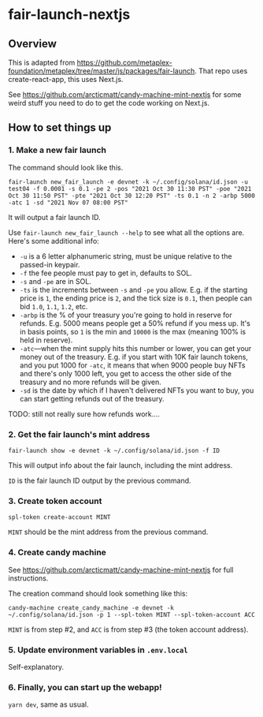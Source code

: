 # fair-launch-nextjs

## Overview

This is adapted from https://github.com/metaplex-foundation/metaplex/tree/master/js/packages/fair-launch. That repo uses create-react-app, this uses Next.js.

See https://github.com/arcticmatt/candy-machine-mint-nextjs for some weird stuff you need to do to get the code working on Next.js.

## How to set things up

### 1. Make a new fair launch

The command should look like this.

```
fair-launch new_fair_launch -e devnet -k ~/.config/solana/id.json -u test04 -f 0.0001 -s 0.1 -pe 2 -pos "2021 Oct 30 11:30 PST" -poe "2021 Oct 30 11:50 PST" -pte "2021 Oct 30 12:20 PST" -ts 0.1 -n 2 -arbp 5000 -atc 1 -sd "2021 Nov 07 08:00 PST"
```

It will output a fair launch ID.

Use `fair-launch new_fair_launch --help` to see what all the options are. Here's some additional info:

- `-u` is a 6 letter alphanumeric string, must be unique relative to the passed-in keypair.
- `-f` the fee people must pay to get in, defaults to SOL.
- `-s` and `-pe` are in SOL.
- `-ts` is the increments between `-s` and `-pe` you allow. E.g. if the starting price is `1`, the ending price is `2`, and the tick size is `0.1`, then people can bid `1.0`, `1.1`, `1.2`, etc. 
- `-arbp` is the % of your treasury you're going to hold in reserve for refunds. E.g. 5000 means people get a 50% refund if you mess up. It's in basis points, so `1` is the min and `10000` is the max (meaning 100% is held in reserve).
- `-atc`—when the mint supply hits this number or lower, you can get your money out of the treasury. E.g. if you start with 10K fair launch tokens, and you put 1000 for `-atc`, it means that when 9000 people buy NFTs and there's only 1000 left, you get to access the other side of the treasury and no more refunds will be given.
- `-sd` is the date by which if I haven't delivered NFTs you want to buy, you can start getting refunds out of the treasury.

TODO: still not really sure how refunds work....

### 2. Get the fair launch's mint address

```
fair-launch show -e devnet -k ~/.config/solana/id.json -f ID
```

This will output info about the fair launch, including the mint address.

`ID` is the fair launch ID output by the previous command.

### 3. Create token account

```
spl-token create-account MINT
```

`MINT` should be the mint address from the previous command.

### 4. Create candy machine

See https://github.com/arcticmatt/candy-machine-mint-nextjs for full instructions.


The creation command should look something like this:

```
candy-machine create_candy_machine -e devnet -k ~/.config/solana/id.json -p 1 --spl-token MINT --spl-token-account ACC
```

`MINT` is from step #2, and `ACC` is from step #3 (the token account address).

### 5. Update environment variables in `.env.local`

Self-explanatory.

### 6. Finally, you can start up the webapp!

`yarn dev`, same as usual.